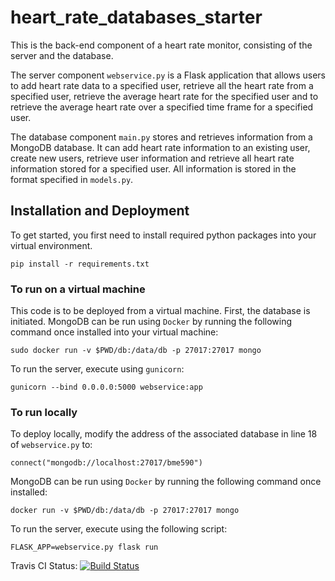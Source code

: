 # heart_rate_databases_starter
This is the back-end component of a heart rate monitor, consisting of the server and the database. 

The server component ```webservice.py``` is a Flask application that allows users to add heart rate data to a specified user, retrieve all the heart rate from a specified user, retrieve the average heart rate for the specified user and to retrieve the average heart rate over a specified time frame for a specified user.

The database component ```main.py``` stores and retrieves information from a MongoDB database. It can add heart rate information to an existing user, create new users, retrieve user information and retrieve all heart rate information stored for a specified user. All information is stored in the format specified in ```models.py```.

## Installation and Deployment

To get started, you first need to install required python packages into your virtual environment.
```
pip install -r requirements.txt
```

### To run on a virtual machine
This code is to be deployed from a virtual machine. First, the database is initiated. MongoDB can be run using ```Docker``` by running the following command once installed into your virtual machine:
```
sudo docker run -v $PWD/db:/data/db -p 27017:27017 mongo
```

To run the server, execute using ```gunicorn```:
```
gunicorn --bind 0.0.0.0:5000 webservice:app
```	

### To run locally
To deploy locally, modify the address of the associated database in line 18 of ```webservice.py``` to:
```
connect("mongodb://localhost:27017/bme590")
```

MongoDB can be run using ```Docker``` by running the following command once installed:
```
docker run -v $PWD/db:/data/db -p 27017:27017 mongo
```

To run the server, execute using the following script:
```
FLASK_APP=webservice.py flask run
```	

Travis CI Status:  [![Build Status](https://travis-ci.org/enoch-chang/heart_rate_databases_starter.svg?branch=master)](https://travis-ci.org/enoch-chang/heart_rate_databases_starter)
